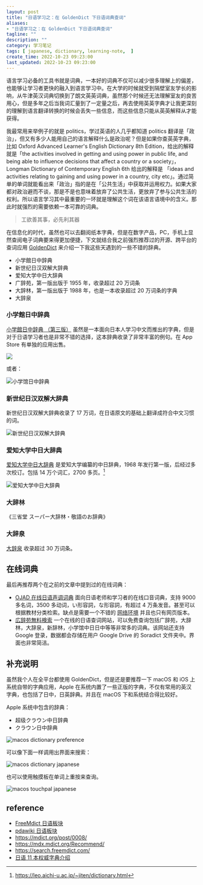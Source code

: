```yaml
---
layout: post
title: "日语学习之：在 GoldenDict 下日语词典查词"
aliases:
- "日语学习之：在 GoldenDict 下日语词典查词"
tagline: ""
description: ""
category: 学习笔记
tags: [ japanese, dictionary, learning-note,  ]
create_time: 2022-10-23 09:23:00
last_updated: 2022-10-23 09:23:00
---
```


语言学习必备的工具书就是词典，一本好的词典不仅可以减少很多理解上的偏差，也能够让学习者更快的融入到语言学习中。在大学的时候就受到隔壁室友学长的影响，从牛津英汉词典切换到了朗文英英词典，虽然那个时候还无法理解室友的良苦用心，但是多年之后当我词汇量到了一定量之后，再去使用英英字典才让我更深刻的理解到语言翻译转换的时候会丢失一些信息，而这些信息只能从英英解释从才能获得。

我最常用来举例子的就是 politics，学过英语的人几乎都知道 politics 翻译是「政治」，但又有多少人能用自己的语言解释什么是政治呢？但是如果你查英英字典，比如 Oxford Advanced Learner's English Dictionary 8th Edition，给出的解释就是「the activities involved in getting and using power in public life, and being able to influence decisions that affect a country or a society」，Longman Dictionary of Contemporary English 6th 给出的解释是 「ideas and activities relating to gaining and using power in a country, city etc」。通过简单的单词就能看出来「政治」指的是在「公共生活」中获取并运用权力。如果大家都对政治避而不谈，那是不是也意味着放弃了公共生活，更放弃了参与公共生活的权利。所以语言学习其中最重要的一环就是理解这个词在该语言语境中的含义。那此时就强烈的需要依赖一本可靠的词典。

> 工欲善其事，必先利其器

在信息化的时代，虽然也可以去翻阅纸本字典，但是在数字产品，PC，手机上显然查阅电子词典要来得更加便捷，下文就结合我之前强烈推荐过的开源、跨平台的查词应用 [GoldenDict](/post/2018/08/goldendict.html) 来介绍一下我这些天遇到的一些不错的辞典。

- 小学館日中辞典
- 新世纪日汉双解大辞典
- 爱知大学中日大辞典
- 广辞苑，第一版出版于 1955 年，收录超过 20 万词条
- 大辞林，第一版出版于 1988 年，也是一本收录超过 20 万词条的字典
- 大辞泉

### 小学館日中辞典

 [小学館日中辞典 （第三版）](https://www.shogakukan.co.jp/books/09515653) 虽然是一本面向日本人学习中文而推出的字典，但是对于日语学习者也是非常不错的选择，这本辞典收录了非常丰富的例句。在 App Store 有单独的应用出售。

![](https://img.gtk.pw/i/2022/10/25/6357e22016041.png)

或者：

![小学馆日中辞典](https://photo.einverne.info/images/2022/11/02/ZIBy.png)

### 新世纪日汉双解大辞典

新世纪日汉双解大辞典收录了 17 万词，在日语原文的基础上翻译成符合中文习惯的词。

![新世纪日汉双解大辞典](https://photo.einverne.info/images/2022/11/02/Z6IC.png)

### 爱知大学中日大辞典
 [爱知大学中日大辞典](https://www.aichi-u.ac.jp/chinese/education/rc_dictionary) 是爱知大学编纂的中日辞典，1968 年发行第一版，后经过多次校订。包括 14 万个词汇，2700 多页。[^1]

[^1]: <https://leo.aichi-u.ac.jp/~jiten/dictionary.html>

![爱知大学中日大辞典](https://photo.einverne.info/images/2022/11/02/ZFWH.png)

### 大辞林

《三省堂 スーパー大辞林・敬語のお辞典》

### 大辞泉

 [大辞泉](https://daijisen.jp/digital/) 收录超过 30 万词条。

## 在线词典
最后再推荐两个在之前的文章中提到过的在线词典：

- [OJAD 在线日语声调词典](https://www.gavo.t.u-tokyo.ac.jp/ojad/) 面向日语老师和学习者的在线口音词典，支持 9000 多名词，3500 多动词，い形容詞，な形容詞，有超过 4 万条发音。甚至可以根据教材分类检索。缺点是需要一个不错的 [网络环境](https://board.gtk.pw) 并且也只有网页版本。
- [広辞苑無料検索](https://sakura-paris.org/dict/) 一个在线的日语查词网站，可以免费查询包括广辞苑，大辞林，大辞泉，新辞林，小学馆中日日中等等非常多的词典。该网站还支持 Google 登录，数据都会存储在用户 Google Drive 的 Soradict 文件夹中。界面也非常简洁。

## 补充说明

虽然我个人在全平台都使用 GoldenDict，但是还是要推荐一下 macOS 和 iOS 上系统自带的字典应用，Apple 在系统内置了一些正版的字典，不仅有常用的英汉字典，也包括了日中，日英辞典。并且在 macOS 下和系统结合得比较好。

Apple 系统中包含的辞典：

- 超级クラウン中日辞典
- クラウン日中辞典

![macos dictionary preference](https://photo.einverne.info/images/2022/11/02/ZwLg.png)

可以像下面一样调用出界面来搜索：

![macos dictionary japanese](https://photo.einverne.info/images/2022/11/02/Z7qw.png)

也可以使用触摸板在单词上重按来查询。

![macos touchpal japanese](https://photo.einverne.info/images/2022/11/02/ZGPc.png)

## reference

- [FreeMdict 日语板块](https://forum.freemdict.com/c/17-category/17)
- [pdawiki 日语板块](https://www.pdawiki.com/forum/forum.php?mod=forumdisplay&fid=4&filter=typeid&typeid=71)
- <https://mdict.org/post/0008/>
- <https://mdx.mdict.org/Recommend/>
- <https://search.freemdict.com/>
- [日语 11 本权威字典介绍](https://www.douban.com/note/754119161)
